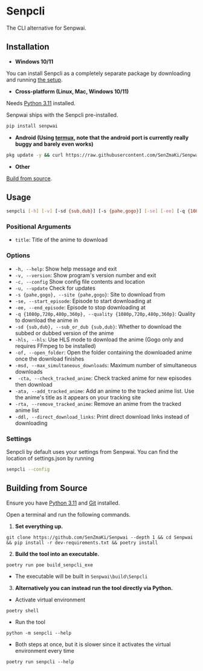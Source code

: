 # Senpcli

The CLI alternative for Senpwai.

## Installation

-   **Windows 10/11**

You can install Senpcli as a completely separate package by downloading and running [the setup](https://github.com/SenZmaKi/Senpwai/releases/latest/download/Senpcli-setup.exe).

-   **Cross-platform (Linux, Mac, Windows 10/11)**

Needs [Python 3.11](https://www.python.org/downloads/release/python-3111) installed.

Senpwai ships with the Senpcli pre-installed.

```bash
pip install senpwai
```

-   **Android (Using [termux](https://github.com/termux/termux-app), note that the android port is currently really buggy and barely even works)**

```sh
pkg update -y && curl https://raw.githubusercontent.com/SenZmaKi/Senpwai/master/termux/install.sh | bash
```

-   **Other**

[Build from source](#building-from-source).

## Usage

```bash
senpcli [-h] [-v] [-sd {sub,dub}] [-s {pahe,gogo}] [-se] [-ee] [-q {1080p,720p,480p,360p}] [-hls] [-sc] [-msd] [-of] [-cta] [-ata] [-rta] [-ddl] title
```

### Positional Arguments

-   `title`: Title of the anime to download

### Options

-   `-h, --help`: Show help message and exit
-   `-v, --version`: Show program's version number and exit
-   `-c, --config` Show config file contents and location
-   `-u, --update` Check for updates
-   `-s {pahe,gogo}, --site {pahe,gogo}`: Site to download from
-   `-se, --start_episode`: Episode to start downloading at
-   `-ee, --end_episode`: Episode to stop downloading at
-   `-q {1080p,720p,480p,360p}, --quality {1080p,720p,480p,360p}`: Quality to download the anime in
-   `-sd {sub,dub}, --sub_or_dub {sub,dub}`: Whether to download the subbed or dubbed version of the anime
-   `-hls, --hls`: Use HLS mode to download the anime (Gogo only and requires FFmpeg to be installed)
-   `-of, --open_folder`: Open the folder containing the downloaded anime once the download finishes
-   `-msd, --max_simultaneous_downloads`: Maximum number of simultaneous downloads
-   ` -cta, --check_tracked_anime`: Check tracked anime for new episodes then download
-   `-ata, --add_tracked_anime`: Add an anime to the tracked anime list. Use the anime's title as it appears on your tracking site
-   `-rta, --remove_tracked_anime`: Remove an anime from the tracked anime list
-   `-ddl, --direct_download_links`: Print direct download links instead of downloading

### Settings

Senpcli by default uses your settings from Senpwai. You can find the location of settings.json by running

```sh
senpcli --config
```

## Building from Source

Ensure you have [Python 3.11](https://www.python.org/downloads/release/python-3111) and [Git](https://github.com/git-guides/install-git) installed.

Open a terminal and run the following commands.

1. **Set everything up.**

```
git clone https://github.com/SenZmaKi/Senpwai --depth 1 && cd Senpwai && pip install -r dev-requirements.txt && poetry install
```

2. **Build the tool into an executable.**

```
poetry run poe build_senpcli_exe
```

-   The executable will be built in `Senpwai\build\Senpcli`

3. **Alternatively you can instead run the tool directly via Python.**

-   Activate virtual environment

```
poetry shell
```

-   Run the tool

```
python -m senpcli --help
```

-   Both steps at once, but it is slower since it activates the virtual environment every time

```
poetry run senpcli --help
```
